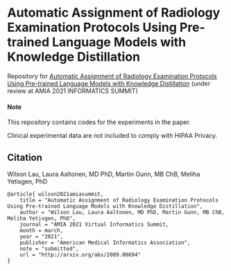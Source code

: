 # Automatic Assignment of Radiology Examination Protocols Using Pre-trained Language Models with Knowledge Distillation

Repository for [Automatic Assignment of Radiology Examination Protocols Using Pre-trained Language Models with Knowledge Distillation](http://arxiv.org/abs/2009.00694) (under review at AMIA 2021 INFORMATICS SUMMIT)

 
#### Note

This repository contains codes for the experiments in the paper.

Clinical experimental data are not included to comply with HIPAA Privacy.
 
## Citation
 
Wilson Lau, Laura Aaltonen, MD PhD, Martin Gunn, MB ChB, Meliha Yetisgen, PhD
```
@article{ wilson2021amiasummit,
    title = "Automatic Assignment of Radiology Examination Protocols Using Pre-trained Language Models with Knowledge Distillation",
    author = "Wilson Lau, Laura Aaltonen, MD PhD, Martin Gunn, MB ChB, Meliha Yetisgen, PhD",
    journal = "AMIA 2021 Virtual Informatics Summit,
    month = march,
    year = "2021", 
    publisher = "American Medical Informatics Association",
    note = "submitted",
    url = "http://arxiv.org/abs/2009.00694"
}
```
